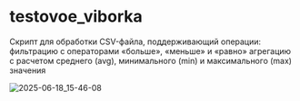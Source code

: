 # testovoe_viborka
Cкрипт для обработки CSV-файла, поддерживающий операции:  фильтрацию с операторами «больше», «меньше» и «равно» агрегацию с расчетом среднего (avg), минимального (min) и максимального (max) значения

![2025-06-18_15-46-08](https://github.com/user-attachments/assets/c8b75833-7284-4b48-b79b-af2274dd4867)
